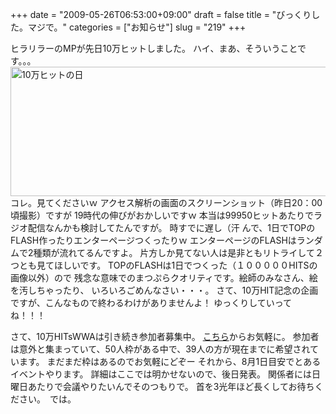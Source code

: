 +++
date = "2009-05-26T06:53:00+09:00"
draft = false
title = "びっくりした。マジで。"
categories = ["お知らせ"]
slug = "219"
+++

ヒラリラーのMPが先日10万ヒットしました。
ハイ、まあ、そういうことです。。。
<img src="/image/an.png" alt="10万ヒットの日" width="578" height="207" />
コレ。見てくださいｗ
アクセス解析の画面のスクリーンショット（昨日20：00頃撮影）ですが
19時代の伸びがおかしいですｗ
本当は99950ヒットあたりでラジオ配信なんかも検討してたんですが。
時すでに遅し（汗
んで、1日でTOPのFLASH作ったりエンターページつくったりｗ
エンターページのFLASHはランダムで2種類が流れてるんですよ。
片方しか見てない人は是非ともリトライして２つとも見てほしいです。
TOPのFLASHは1日でつくった（１０００００HITSの画像以外）ので
残念な意味でのまつぷらクオリティです。絵師のみなさん、絵を汚しちゃったり、
いろいろごめんなさい・・・。
さて、10万HIT記念の企画ですが、こんなもので終わるわけがありませんよ！
ゆっくりしていってね！！！

<!--more-->
さて、10万HITsWWAは引き続き参加者募集中。
<a href="http://mt.advenbbs.net/bbs/yybbs.cgi?mode=res&amp;no=2934&amp;id=hirakue" target="_blank" title="こちら">こちら</a>からお気軽に。
参加者は意外と集まっていて、50人枠がある中で、39人の方が現在までに希望されています。
まだまだ枠はあるのでお気軽にどぞー
それから、8月1日目安でとあるイベントやります。
詳細はここでは明かせないので、後日発表。
関係者には日曜日あたりで会議やりたいんでそのつもりで。
首を3光年ほど長くしてお待ちください。　では。
